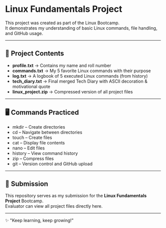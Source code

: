 # Linux Fundamentals Project

This project was created as part of the Linux Bootcamp.  
It demonstrates my understanding of basic Linux commands, file handling, and GitHub usage.  

---

## 📂 Project Contents

- **profile.txt** → Contains my name and roll number  
- **commands.txt** → My 5 favorite Linux commands with their purpose  
- **log.txt** → A logbook of 5 executed Linux commands (from history)  
- **tech_diary.txt** → Final merged Tech Diary with ASCII decoration & motivational quote  
- **linux_project.zip** → Compressed version of all project files  

---

## 🖥️ Commands Practiced
- mkdir – Create directories  
- cd – Navigate between directories  
- touch – Create files  
- cat – Display file contents  
- nano – Edit files  
- history – View command history  
- zip – Compress files  
- git – Version control and GitHub upload  

---

## 🚀 Submission
This repository serves as my submission for the **Linux Fundamentals Project** Bootcamp.  
Evaluator can view all project files directly here.  

---

✨ "Keep learning, keep growing!"
